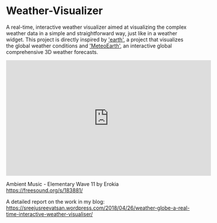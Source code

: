 # Weather-Visualizer
A real-time, interactive weather visualizer aimed at visualizing the complex weather data in a simple and straightforward way, just like in a weather widget. This project is directly inspired by ['earth'](https://earth.nullschool.net/), a project that visualizes the global weather conditions and ['MeteoEarth'](http://www.meteoearth.com/), an interactive global comprehensive 3D weather forecasts.

<iframe width="560" height="315" src="https://www.youtube.com/embed/1vfcooGSAAg?rel=0" frameborder="0" allow="autoplay; encrypted-media" allowfullscreen></iframe>

Ambient Music - Elementary Wave 11 by Erokia
https://freesound.org/s/183881/

A detailed report on the work in my blog:
https://sreejusreevatsan.wordpress.com/2018/04/26/weather-globe-a-real-time-interactive-weather-visualiser/